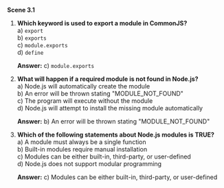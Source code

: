 **Scene 3.1**


1. **Which keyword is used to export a module in CommonJS?**  
   a) `export`  
   b) `exports`  
   c) `module.exports`  
   d) `define`  

   **Answer:** c) `module.exports`  

2. **What will happen if a required module is not found in Node.js?**  
   a) Node.js will automatically create the module  
   b) An error will be thrown stating "MODULE_NOT_FOUND"  
   c) The program will execute without the module  
   d) Node.js will attempt to install the missing module automatically  

   **Answer:** b) An error will be thrown stating "MODULE_NOT_FOUND"  

3. **Which of the following statements about Node.js modules is TRUE?**  
   a) A module must always be a single function  
   b) Built-in modules require manual installation  
   c) Modules can be either built-in, third-party, or user-defined  
   d) Node.js does not support modular programming  

   **Answer:** c) Modules can be either built-in, third-party, or user-defined
